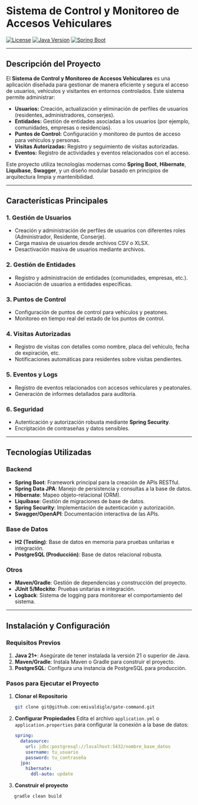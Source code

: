 # Sistema de Control y Monitoreo de Accesos Vehiculares

[![License](https://img.shields.io/badge/license-MIT-blue.svg)](LICENSE)
[![Java Version](https://img.shields.io/badge/java-21+-green.svg)](https://www.oracle.com/java/technologies/javase-jdk21-downloads.html)
[![Spring Boot](https://img.shields.io/badge/Spring%20Boot-3.x-brightgreen.svg)](https://spring.io/projects/spring-boot)

---

## Descripción del Proyecto

El **Sistema de Control y Monitoreo de Accesos Vehiculares** es una aplicación diseñada para gestionar de manera eficiente y segura el acceso de usuarios, vehículos y visitantes en entornos controlados. Este sistema permite administrar:

- **Usuarios:** Creación, actualización y eliminación de perfiles de usuarios (residentes, administradores, conserjes).
- **Entidades:** Gestión de entidades asociadas a los usuarios (por ejemplo, comunidades, empresas o residencias).
- **Puntos de Control:** Configuración y monitoreo de puntos de acceso para vehículos y personas.
- **Visitas Autorizadas:** Registro y seguimiento de visitas autorizadas.
- **Eventos:** Registro de actividades y eventos relacionados con el acceso.

Este proyecto utiliza tecnologías modernas como **Spring Boot**, **Hibernate**, **Liquibase**, **Swagger**, y un diseño modular basado en principios de arquitectura limpia y mantenibilidad.

---

## Características Principales

### 1. Gestión de Usuarios
- Creación y administración de perfiles de usuarios con diferentes roles (Administrador, Residente, Conserje).
- Carga masiva de usuarios desde archivos CSV o XLSX.
- Desactivación masiva de usuarios mediante archivos.

### 2. Gestión de Entidades
- Registro y administración de entidades (comunidades, empresas, etc.).
- Asociación de usuarios a entidades específicas.

### 3. Puntos de Control
- Configuración de puntos de control para vehículos y peatones.
- Monitoreo en tiempo real del estado de los puntos de control.

### 4. Visitas Autorizadas
- Registro de visitas con detalles como nombre, placa del vehículo, fecha de expiración, etc.
- Notificaciones automáticas para residentes sobre visitas pendientes.

### 5. Eventos y Logs
- Registro de eventos relacionados con accesos vehiculares y peatonales.
- Generación de informes detallados para auditoría.

### 6. Seguridad
- Autenticación y autorización robusta mediante **Spring Security**.
- Encriptación de contraseñas y datos sensibles.

---

## Tecnologías Utilizadas

### Backend
- **Spring Boot**: Framework principal para la creación de APIs RESTful.
- **Spring Data JPA**: Manejo de persistencia y consultas a la base de datos.
- **Hibernate**: Mapeo objeto-relacional (ORM).
- **Liquibase**: Gestión de migraciones de base de datos.
- **Spring Security**: Implementación de autenticación y autorización.
- **Swagger/OpenAPI**: Documentación interactiva de las APIs.

### Base de Datos
- **H2 (Testing)**: Base de datos en memoria para pruebas unitarias e integración.
- **PostgreSQL (Producción)**: Base de datos relacional robusta.

### Otros
- **Maven/Gradle**: Gestión de dependencias y construcción del proyecto.
- **JUnit 5/Mockito**: Pruebas unitarias e integración.
- **Logback**: Sistema de logging para monitorear el comportamiento del sistema.

---

## Instalación y Configuración

### Requisitos Previos
1. **Java 21+**: Asegúrate de tener instalada la versión 21 o superior de Java.
2. **Maven/Gradle**: Instala Maven o Gradle para construir el proyecto.
3. **PostgreSQL**: Configura una instancia de PostgreSQL para producción.

### Pasos para Ejecutar el Proyecto

1. **Clonar el Repositorio**
   ```bash
   git clone git@github.com:emivaldigle/gate-command.git
2. **Configurar Propiedades**
Edita el archivo `application.yml` o `application.properties` para configurar la conexión a la base de datos:
   ```yaml
   spring:
     datasource:
       url: jdbc:postgresql://localhost:5432/nombre_base_datos
       username: tu_usuario
       password: tu_contraseña
     jpa:
       hibernate:
         ddl-auto: update

2. **Construir el proyecto**
```bash
   gradle clean build